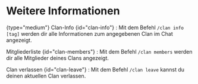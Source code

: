 <primary-label ref="clan-preview"/>

# Weitere Informationen

{type="medium"}
Clan-Info {id="clan-info"}
: Mit dem Befehl `/clan info [tag]` werden dir alle Informationen zum angegebenen Clan im Chat angezeigt.

Mitgliederliste {id="clan-members"}
: Mit dem Befehl `/clan members` werden dir alle Mitglieder deines Clans angezeigt.

Clan verlassen {id="clan-leave"}
: Mit dem Befehl `/clan leave` kannst du deinen aktuellen Clan verlassen.